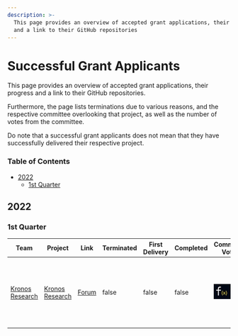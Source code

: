 ```yaml
---
description: >-
  This page provides an overview of accepted grant applications, their progress
  and a link to their GitHub repositories
---
```


# Successful Grant Applicants

This page provides an overview of accepted grant applications, their progress and a link to their GitHub repositories.

Furthermore, the page lists terminations due to various reasons, and the respective committee overlooking that project, as well as the number of votes from the committee.

Do note that a successful grant applicants does not mean that they have successfully delivered their respective project.

### Table of Contents

* [2022](successful\_grant\_applicants.md#2022)
  * [1st Quarter](successful\_grant\_applicants.md#1st-quarter)

## 2022

### 1st Quarter

<table><thead><tr><th>Team</th><th>Project</th><th>Link</th><th data-type="checkbox">Terminated</th><th data-type="checkbox">First Delivery</th><th data-type="checkbox">Completed</th><th>Committee Votes</th><th>XFactor</th></tr></thead><tbody><tr><td><a href="https://kronosresearch.com">Kronos Research</a></td><td><a href="../applications/kronos_research.md">Kronos Research</a></td><td><a href="https://forum.functionx.io/t/proposal-discussion-market-making-initiative-from-kronos-research/2570/3">Forum</a></td><td>false</td><td>false</td><td>false</td><td><img src="../.gitbook/assets/logo for voting.jpg" alt=""><img src="../.gitbook/assets/logo for voting.jpg" alt=""></td><td>Loaned amount to enhance and increase the liquidity of $FX in mainstream exchanges</td></tr></tbody></table>

